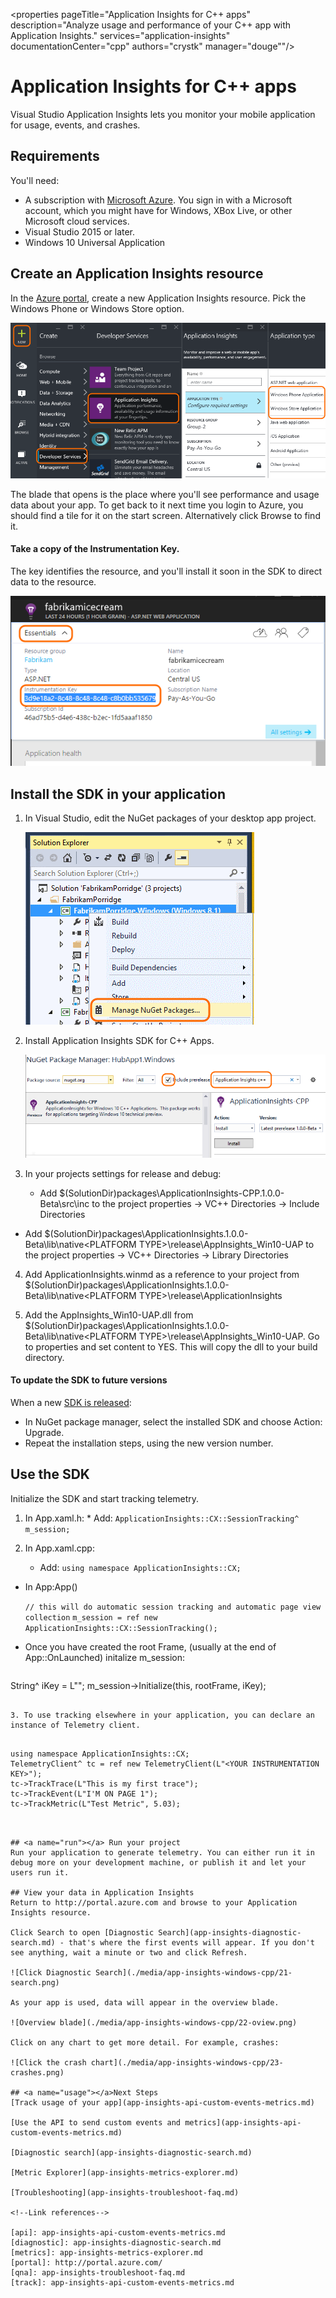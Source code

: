 <properties 
    pageTitle="Application Insights for C++ apps" 
    description="Analyze usage and performance of your C++ app with Application Insights." 
    services="application-insights" 
    documentationCenter="cpp"
    authors="crystk" 
    manager="douge""/>

<tags 
    ms.service="application-insights" 
    ms.workload="mobile" 
    ms.tgt_pltfrm="universal" 
    ms.devlang="na" 
    ms.topic="article" 
    ms.date="11/17/2015" 
    ms.author="crystk"/>

# Application Insights for C++ apps
Visual Studio Application Insights lets you monitor your mobile application for usage, events, and crashes.

## Requirements
You'll need:

* A subscription with [Microsoft Azure](http://azure.com). You sign in with a Microsoft account, which you might have for Windows, XBox Live, or other Microsoft cloud services.
* Visual Studio 2015 or later.
* Windows 10 Universal Application

## Create an Application Insights resource
In the [Azure portal](http://portal.azure.com/), create a new Application Insights resource. Pick the Windows Phone or Windows Store option.

![Click New, Developer services, Application Insights](./media/app-insights-windows-cpp/01-universal.png)

The blade that opens is the place where you'll see performance and usage data about your app. To get back to it next time you login to Azure, you should find a tile for it on the start screen. Alternatively click Browse to find it.

#### Take a copy of the Instrumentation Key.
The key identifies the resource, and you'll install it soon in the SDK to direct data to the resource.

![Click Properties, select the key, and press ctrl+C](./media/app-insights-windows-cpp/02-props-asp.png)

## <a name="sdk"></a> Install the SDK in your application
1. In Visual Studio, edit the NuGet packages of your desktop app project.

    ![Right-click the project and select Manage Nuget Packages](./media/app-insights-windows-cpp/03-nuget.png)

2. Install Application Insights SDK for C++ Apps.

    ![Select **Include prerelease** and search for "Application Insights"](./media/app-insights-windows-cpp/04-nuget.png)

3. In your projects settings for release and debug: 

   * Add $(SolutionDir)packages\ApplicationInsights-CPP.1.0.0-Beta\src\inc to the project properties -> VC++ Directories -> Include Directories
* Add $(SolutionDir)packages\ApplicationInsights.1.0.0-Beta\lib\native\<PLATFORM TYPE>\release\AppInsights_Win10-UAP to the project properties -> VC++ Directories -> Library Directories

4. Add ApplicationInsights.winmd as a reference to your project from  $(SolutionDir)packages\ApplicationInsights.1.0.0-Beta\lib\native\<PLATFORM TYPE>\release\ApplicationInsights

5. Add the AppInsights_Win10-UAP.dll from  $(SolutionDir)packages\ApplicationInsights.1.0.0-Beta\lib\native\<PLATFORM TYPE>\release\AppInsights_Win10-UAP. Go to properties and set content to YES. This will copy the dll to your build directory.

#### To update the SDK to future versions
When a new [SDK is released](app-insights-release-notes-windows-cpp.md):

* In NuGet package manager, select the installed SDK and choose Action: Upgrade.
* Repeat the installation steps, using the new version number.

## Use the SDK
Initialize the SDK and start tracking telemetry.

1. In App.xaml.h:    * Add:
`ApplicationInsights::CX::SessionTracking^ m_session;`


2. In App.xaml.cpp:

   * Add:
`using namespace ApplicationInsights::CX;`

* In App:App()

  `// this will do automatic session tracking and automatic page view collection`
`m_session = ref new ApplicationInsights::CX::SessionTracking();`

* Once you have created the root Frame, (usually at the end of App::OnLaunched) initalize m_session:

  ```
String^ iKey = L"<YOUR INSTRUMENTATION KEY>";
m_session->Initialize(this, rootFrame, iKey);
```

3. To use tracking elsewhere in your application, you can declare an instance of Telemetry client.


```

    using namespace ApplicationInsights::CX;
    TelemetryClient^ tc = ref new TelemetryClient(L"<YOUR INSTRUMENTATION KEY>");
    tc->TrackTrace(L"This is my first trace");
    tc->TrackEvent(L"I'M ON PAGE 1");
    tc->TrackMetric(L"Test Metric", 5.03);
```


## <a name="run"></a> Run your project
Run your application to generate telemetry. You can either run it in debug more on your development machine, or publish it and let your users run it.

## View your data in Application Insights
Return to http://portal.azure.com and browse to your Application Insights resource.

Click Search to open [Diagnostic Search](app-insights-diagnostic-search.md) - that's where the first events will appear. If you don't see anything, wait a minute or two and click Refresh.

![Click Diagnostic Search](./media/app-insights-windows-cpp/21-search.png)

As your app is used, data will appear in the overview blade.

![Overview blade](./media/app-insights-windows-cpp/22-oview.png)

Click on any chart to get more detail. For example, crashes:

![Click the crash chart](./media/app-insights-windows-cpp/23-crashes.png)

## <a name="usage"></a>Next Steps
[Track usage of your app](app-insights-api-custom-events-metrics.md)

[Use the API to send custom events and metrics](app-insights-api-custom-events-metrics.md)

[Diagnostic search](app-insights-diagnostic-search.md)

[Metric Explorer](app-insights-metrics-explorer.md)

[Troubleshooting](app-insights-troubleshoot-faq.md)

<!--Link references-->

[api]: app-insights-api-custom-events-metrics.md
[diagnostic]: app-insights-diagnostic-search.md
[metrics]: app-insights-metrics-explorer.md
[portal]: http://portal.azure.com/
[qna]: app-insights-troubleshoot-faq.md
[track]: app-insights-api-custom-events-metrics.md


